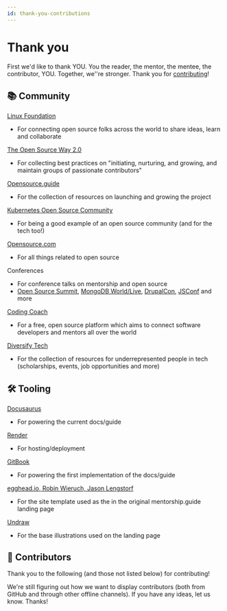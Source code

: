 ```yaml
---
id: thank-you-contributions
---
```


# Thank you

First we'd like to thank YOU. You the reader, the mentor, the mentee, the contributor, YOU.
Together, we''re stronger. Thank you for [contributing](contributing.md)!

## 📚 Community

[Linux Foundation](https://events.linuxfoundation.org/)

- For connecting open source folks across the world to share ideas, learn and collaborate

[The Open Source Way 2.0](https://www.theopensourceway.org/)

- For collecting best practices on "initiating, nurturing, and growing, and maintain groups of passionate contributors"

[Opensource.guide](https://opensource.guide/)

- For the collection of resources on launching and growing the project

[Kubernetes Open Source Community](https://github.com/kubernetes/kubernetes)

- For being a good example of an open source community (and for the tech too!)

[Opensource.com](https://opensource.com/)

- For all things related to open source

Conferences

- For conference talks on mentorship and open source
- [Open Source Summit](https://events.linuxfoundation.org/), [MongoDB World/Live](https://www.mongodb.com/events), [DrupalCon](https://events.drupal.org/), [JSConf](https://jsconf.com/) and more

[Coding Coach](https://codingcoach.io/)

- For a free, open source platform which aims to connect software developers and mentors all over the world

[Diversify Tech](https://www.diversifytech.co/)

- For the collection of resources for underrepresented people in tech (scholarships, events, job opportunities and more)

## 🛠️ Tooling

[Docusaurus](https://docusaurus.io/)

- For powering the current docs/guide

[Render](https://render.com/docs/static-sites)

- For hosting/deployment

[GitBook](https://www.gitbook.com/)

- For powering the first implementation of the docs/guide

[egghead.io, Robin Wieruch, Jason Lengstorf](https://github.com/eggheadio/gatsby-starter-egghead-blog)

- For the site template used as the in the original mentorship.guide landing page

[Undraw](https://undraw.co/)

- For the base illustrations used on the landing page

## 🤗 Contributors

Thank you to the following (and those not listed below) for contributing!

We're still figuring out how we want to display contributors (both from GitHub and through other offline channels). If you have any ideas, let us know. Thanks!
